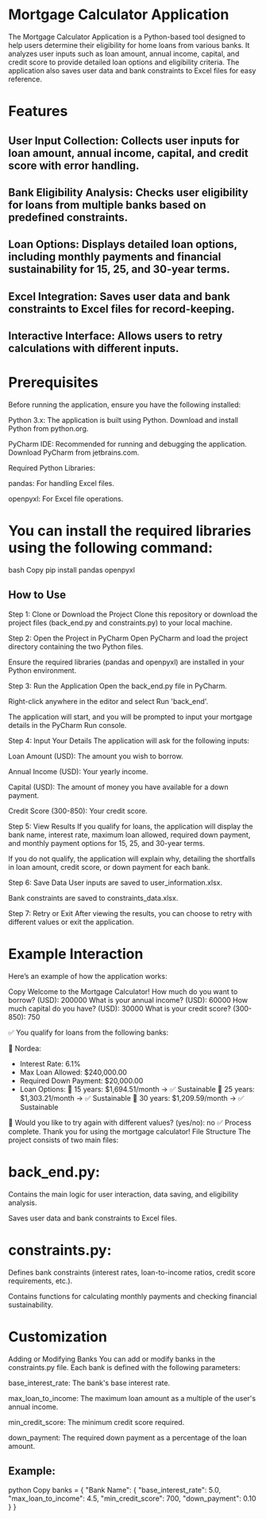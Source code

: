 # Mortgage Calculator Application
The Mortgage Calculator Application is a Python-based tool designed to help users determine their eligibility for home loans from various banks. It analyzes user inputs such as loan amount, annual income, capital, and credit score to provide detailed loan options and eligibility criteria. The application also saves user data and bank constraints to Excel files for easy reference.

# Features
## User Input Collection: Collects user inputs for loan amount, annual income, capital, and credit score with error handling.

## Bank Eligibility Analysis: Checks user eligibility for loans from multiple banks based on predefined constraints.

## Loan Options: Displays detailed loan options, including monthly payments and financial sustainability for 15, 25, and 30-year terms.

## Excel Integration: Saves user data and bank constraints to Excel files for record-keeping.

## Interactive Interface: Allows users to retry calculations with different inputs.

# Prerequisites
Before running the application, ensure you have the following installed:

Python 3.x: The application is built using Python. Download and install Python from python.org.

PyCharm IDE: Recommended for running and debugging the application. Download PyCharm from jetbrains.com.

Required Python Libraries:

pandas: For handling Excel files.

openpyxl: For Excel file operations.

# You can install the required libraries using the following command:

bash
Copy
pip install pandas openpyxl

## How to Use
Step 1: Clone or Download the Project
Clone this repository or download the project files (back_end.py and constraints.py) to your local machine.

Step 2: Open the Project in PyCharm
Open PyCharm and load the project directory containing the two Python files.

Ensure the required libraries (pandas and openpyxl) are installed in your Python environment.

Step 3: Run the Application
Open the back_end.py file in PyCharm.

Right-click anywhere in the editor and select Run 'back_end'.

The application will start, and you will be prompted to input your mortgage details in the PyCharm Run console.

Step 4: Input Your Details
The application will ask for the following inputs:

Loan Amount (USD): The amount you wish to borrow.

Annual Income (USD): Your yearly income.

Capital (USD): The amount of money you have available for a down payment.

Credit Score (300-850): Your credit score.

Step 5: View Results
If you qualify for loans, the application will display the bank name, interest rate, maximum loan allowed, required down payment, and monthly payment options for 15, 25, and 30-year terms.

If you do not qualify, the application will explain why, detailing the shortfalls in loan amount, credit score, or down payment for each bank.

Step 6: Save Data
User inputs are saved to user_information.xlsx.

Bank constraints are saved to constraints_data.xlsx.

Step 7: Retry or Exit
After viewing the results, you can choose to retry with different values or exit the application.

# Example Interaction
Here’s an example of how the application works:

Copy
Welcome to the Mortgage Calculator!
How much do you want to borrow? (USD): 200000
What is your annual income? (USD): 60000
How much capital do you have? (USD): 30000
What is your credit score? (300-850): 750

✅ You qualify for loans from the following banks:

🏦 Nordea:
   - Interest Rate: 6.1%
   - Max Loan Allowed: $240,000.00
   - Required Down Payment: $20,000.00
   - Loan Options:
     🔹 15 years: $1,694.51/month → ✅ Sustainable
     🔹 25 years: $1,303.21/month → ✅ Sustainable
     🔹 30 years: $1,209.59/month → ✅ Sustainable

🔄 Would you like to try again with different values? (yes/no): no
✅ Process complete. Thank you for using the mortgage calculator!
File Structure
The project consists of two main files:

# back_end.py:

Contains the main logic for user interaction, data saving, and eligibility analysis.

Saves user data and bank constraints to Excel files.

# constraints.py:

Defines bank constraints (interest rates, loan-to-income ratios, credit score requirements, etc.).

Contains functions for calculating monthly payments and checking financial sustainability.

# Customization
Adding or Modifying Banks
You can add or modify banks in the constraints.py file. Each bank is defined with the following parameters:

base_interest_rate: The bank's base interest rate.

max_loan_to_income: The maximum loan amount as a multiple of the user's annual income.

min_credit_score: The minimum credit score required.

down_payment: The required down payment as a percentage of the loan amount.

## Example:

python
Copy
banks = {
    "Bank Name": {
        "base_interest_rate": 5.0,
        "max_loan_to_income": 4.5,
        "min_credit_score": 700,
        "down_payment": 0.10
    }
}
